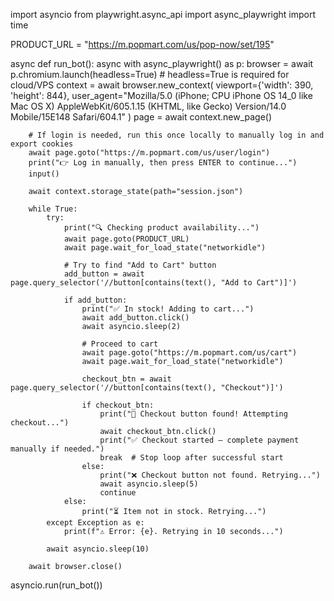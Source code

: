 import asyncio
from playwright.async_api import async_playwright
import time

PRODUCT_URL = "https://m.popmart.com/us/pop-now/set/195"

async def run_bot():
    async with async_playwright() as p:
        browser = await p.chromium.launch(headless=True)  # headless=True is required for cloud/VPS
        context = await browser.new_context(
            viewport={'width': 390, 'height': 844},
            user_agent="Mozilla/5.0 (iPhone; CPU iPhone OS 14_0 like Mac OS X) AppleWebKit/605.1.15 (KHTML, like Gecko) Version/14.0 Mobile/15E148 Safari/604.1"
        )
        page = await context.new_page()

        # If login is needed, run this once locally to manually log in and export cookies
        await page.goto("https://m.popmart.com/us/user/login")
        print("👉 Log in manually, then press ENTER to continue...")
        input()

        await context.storage_state(path="session.json")

        while True:
            try:
                print("🔍 Checking product availability...")
                await page.goto(PRODUCT_URL)
                await page.wait_for_load_state("networkidle")

                # Try to find "Add to Cart" button
                add_button = await page.query_selector('//button[contains(text(), "Add to Cart")]')

                if add_button:
                    print("✅ In stock! Adding to cart...")
                    await add_button.click()
                    await asyncio.sleep(2)

                    # Proceed to cart
                    await page.goto("https://m.popmart.com/us/cart")
                    await page.wait_for_load_state("networkidle")

                    checkout_btn = await page.query_selector('//button[contains(text(), "Checkout")]')

                    if checkout_btn:
                        print("🚀 Checkout button found! Attempting checkout...")
                        await checkout_btn.click()
                        print("✅ Checkout started — complete payment manually if needed.")
                        break  # Stop loop after successful start
                    else:
                        print("❌ Checkout button not found. Retrying...")
                        await asyncio.sleep(5)
                        continue
                else:
                    print("⏳ Item not in stock. Retrying...")
            except Exception as e:
                print(f"⚠️ Error: {e}. Retrying in 10 seconds...")

            await asyncio.sleep(10)

        await browser.close()

asyncio.run(run_bot())
